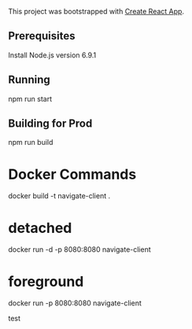 This project was bootstrapped with [Create React App](https://github.com/facebookincubator/create-react-app).

## Prerequisites
Install Node.js version 6.9.1

## Running
npm run start

## Building for Prod
npm run build


# Docker Commands
docker build -t navigate-client .

# detached
docker run -d -p 8080:8080 navigate-client

# foreground
docker run -p 8080:8080 navigate-client


test
